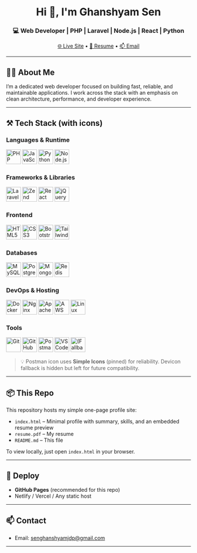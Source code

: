 <h1 align="center">Hi 👋, I'm Ghanshyam Sen</h1>
<h3 align="center">💻 Web Developer | PHP | Laravel | Node.js | React | Python</h3>

<p align="center">
  <a href="https://ghanshyamsen.github.io" target="_blank">🌐 Live Site</a> •
  <a href="resume.pdf" target="_blank">📄 Resume</a> •
  <a href="mailto:senghanshyamjdp@gmail.com">📫 Email</a>
</p>

---

## 👨‍💻 About Me
I’m a dedicated web developer focused on building fast, reliable, and maintainable applications.
I work across the stack with an emphasis on clean architecture, performance, and developer experience.

---

## ⚒️ Tech Stack (with icons)

### Languages & Runtime
<p>
  <img src="https://cdn.jsdelivr.net/gh/devicons/devicon@v2.15.1/icons/php/php-original.svg" alt="PHP" width="40" height="40"/>
  <img src="https://cdn.jsdelivr.net/gh/devicons/devicon@v2.15.1/icons/javascript/javascript-original.svg" alt="JavaScript" width="40" height="40"/>
  <img src="https://cdn.jsdelivr.net/gh/devicons/devicon@v2.15.1/icons/python/python-original.svg" alt="Python" width="40" height="40"/>
  <img src="https://cdn.jsdelivr.net/gh/devicons/devicon@v2.15.1/icons/nodejs/nodejs-original.svg" alt="Node.js" width="40" height="40"/>
</p>

### Frameworks & Libraries
<p>
  <img src="https://cdn.jsdelivr.net/gh/devicons/devicon@v2.15.1/icons/laravel/laravel-plain.svg" alt="Laravel" width="40" height="40"/>
  <img src="https://cdn.jsdelivr.net/gh/devicons/devicon@v2.15.1/icons/zend/zend-plain.svg" alt="Zend" width="40" height="40"/>
  <img src="https://cdn.jsdelivr.net/gh/devicons/devicon@v2.15.1/icons/react/react-original.svg" alt="React" width="40" height="40"/>
  <img src="https://cdn.jsdelivr.net/gh/devicons/devicon@v2.15.1/icons/jquery/jquery-original.svg" alt="jQuery" width="40" height="40"/>
</p>

### Frontend
<p>
  <img src="https://cdn.jsdelivr.net/gh/devicons/devicon@v2.15.1/icons/html5/html5-original.svg" alt="HTML5" width="40" height="40"/>
  <img src="https://cdn.jsdelivr.net/gh/devicons/devicon@v2.15.1/icons/css3/css3-original.svg" alt="CSS3" width="40" height="40"/>
  <img src="https://cdn.jsdelivr.net/gh/devicons/devicon@v2.15.1/icons/bootstrap/bootstrap-plain.svg" alt="Bootstrap" width="40" height="40"/>
  <img src="https://cdn.jsdelivr.net/gh/devicons/devicon@v2.15.1/icons/tailwindcss/tailwindcss-plain.svg" alt="Tailwind CSS" width="40" height="40"/>
</p>

### Databases
<p>
  <img src="https://cdn.jsdelivr.net/gh/devicons/devicon@v2.15.1/icons/mysql/mysql-original.svg" alt="MySQL" width="40" height="40"/>
  <img src="https://cdn.jsdelivr.net/gh/devicons/devicon@v2.15.1/icons/postgresql/postgresql-original.svg" alt="PostgreSQL" width="40" height="40"/>
  <img src="https://cdn.jsdelivr.net/gh/devicons/devicon@v2.15.1/icons/mongodb/mongodb-original.svg" alt="MongoDB" width="40" height="40"/>
  <img src="https://cdn.jsdelivr.net/gh/devicons/devicon@v2.15.1/icons/redis/redis-original.svg" alt="Redis" width="40" height="40"/>
</p>

### DevOps & Hosting
<p>
  <img src="https://cdn.jsdelivr.net/gh/devicons/devicon@v2.15.1/icons/docker/docker-original.svg" alt="Docker" width="40" height="40"/>
  <img src="https://cdn.jsdelivr.net/gh/devicons/devicon@v2.15.1/icons/nginx/nginx-original.svg" alt="Nginx" width="40" height="40"/>
  <img src="https://cdn.jsdelivr.net/gh/devicons/devicon@v2.15.1/icons/apache/apache-original.svg" alt="Apache" width="40" height="40"/>
  <img src="https://cdn.jsdelivr.net/gh/devicons/devicon@v2.15.1/icons/amazonwebservices/amazonwebservices-original-wordmark.svg" alt="AWS" height="40"/>
  <img src="https://cdn.jsdelivr.net/gh/devicons/devicon@v2.15.1/icons/linux/linux-original.svg" alt="Linux" width="40" height="40"/>
</p>

### Tools
<p>
  <img src="https://cdn.jsdelivr.net/gh/devicons/devicon@v2.15.1/icons/git/git-original.svg" alt="Git" width="40" height="40"/>
  <img src="https://cdn.jsdelivr.net/gh/devicons/devicon@v2.15.1/icons/github/github-original.svg" alt="GitHub" width="40" height="40"/>
  <img src="https://cdn.jsdelivr.net/npm/simple-icons@15.9.0/icons/postman.svg" alt="Postman" width="40" height="40"/>
  <img src="https://cdn.jsdelivr.net/gh/devicons/devicon@v2.15.1/icons/vscode/vscode-original.svg" alt="VS Code" width="40" height="40"/>
  <img src="https://cdn.jsdelivr.net/gh/devicons/devicon@latest/icons/postman/postman-original.svg" alt="(Fallback) Postman via Devicon" width="40" height="40"/>
</p>

> 💡 Postman icon uses **Simple Icons** (pinned) for reliability. Devicon fallback is hidden but left for future compatibility.

---

## 📦 This Repo
This repository hosts my simple one-page profile site:
- `index.html` – Minimal profile with summary, skills, and an embedded resume preview  
- `resume.pdf` – My resume  
- `README.md` – This file

To view locally, just open `index.html` in your browser.

---

## 🚀 Deploy
- **GitHub Pages** (recommended for this repo)  
- Netlify / Vercel / Any static host

---

## 📫 Contact
- Email: <a href="mailto:senghanshyamjdp@gmail.com">senghanshyamjdp@gmail.com</a>

---
